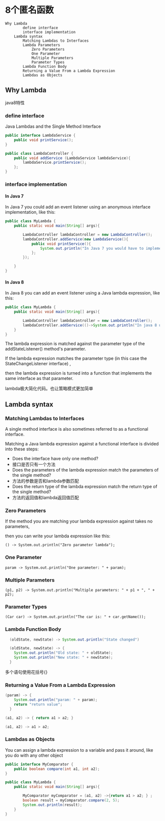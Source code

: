 # 8个匿名函数
    Why Lambda
			define interface
			interface implementation
		Lambda syntax
			Matching Lambdas to Interfaces
			Lambda Parameters
				Zero Parameters
				One Parameter
				Multiple Parameters
				Parameter Types
			Lambda Function Body
			Returning a Value From a Lambda Expression
			Lambdas as Objects

## Why Lambda

java8特性

### define interface
Java Lambdas and the Single Method Interface
```java
public interface LambdaService {
    public void printService();
}

public class LambdaController {
    public void addService (LambdaService lambdaService){
        lambdaService.printService();
    };
}
```

### interface implementation

#### In Java 7

In Java 7 you could add an event listener using an anonymous interface implementation, like this:

```java
public class MyLambda {
    public static void main(String[] args){

        LambdaController lambdaController = new LambdaController();
        lambdaController.addService(new LambdaService(){
            public void printService(){
                System.out.println("In Java 7 you would have to implement this interface ");
            };
        });

    }
}
```

#### In Java 8

In Java 8 you can add an event listener using a Java lambda expression, like this:

```java
public class MyLambda {
    public static void main(String[] args){

        LambdaController lambdaController = new LambdaController();
        lambdaController.addService(()->System.out.println("In java 8 using a Java lambda expression "));
    }
}
```

The lambda expression is matched against the parameter type of the addStateListener() method's parameter.

If the lambda expression matches the parameter type (in this case the StateChangeListener interface) ,

then the lambda expression is turned into a function that implements the same interface as that parameter.

lambda极大简化代码。也让策略模式更加简单

## Lambda syntax

### Matching Lambdas to Interfaces

A single method interface is also sometimes referred to as a functional interface.

Matching a Java lambda expression against a functional interface is divided into these steps:

* Does the interface have only one method?
* 接口是否只有一个方法
* Does the parameters of the lambda expression match the parameters of the single method?
* 方法的参数是否和lambda参数匹配
* Does the return type of the lambda expression match the return type of the single method?
* 方法的返回值和lambda返回值匹配

### Zero Parameters

If the method you are matching your lambda expression against takes no parameters,

then you can write your lambda expression like this:

`() -> System.out.println("Zero parameter lambda");`

### One Parameter

`param -> System.out.println("One parameter: " + param);`

### Multiple Parameters

`(p1, p2) -> System.out.println("Multiple parameters: " + p1 + ", " + p2);`

### Parameter Types

`(Car car) -> System.out.println("The car is: " + car.getName());`

### Lambda Function Body

```java
  (oldState, newState) -> System.out.println("State changed")

  (oldState, newState) -> {
    System.out.println("Old state: " + oldState);
    System.out.println("New state: " + newState);
  }
```

多个语句使用花括号{}

### Returning a Value From a Lambda Expression

```java
(param) -> {
    System.out.println("param: " + param);
    return "return value";
  }

(a1, a2) -> { return a1 > a2; }

(a1, a2) -> a1 > a2;
```

### Lambdas as Objects

You can assign a lambda expression to a variable and pass it around, like you do with any other object

```java
public interface MyComparator {
    public boolean compare(int a1, int a2);
}

public class MyLambda {
    public static void main(String[] args){

        MyComparator myComparator = (a1, a2) ->{return a1 > a2; } ;
        boolean result = myComparator.compare(2, 5);
        System.out.println(result);
    }
}
```
